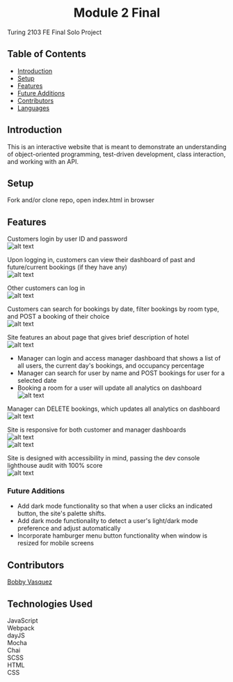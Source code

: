 <h1 align="center">Module 2 Final</h1>

Turing 2103 FE Final Solo Project
## Table of Contents
* [Introduction](#introduction)
* [Setup](#Setup)
* [Features](#Features)
* [Future Additions](#Future-Additions)
* [Contributors](#Contributors)
* [Languages](#Technologies-Used)

## Introduction
This is an interactive website that is meant to demonstrate an understanding of object-oriented programming, test-driven development, class interaction, and working with an API. 

## Setup
Fork and/or clone repo, open index.html in browser

## Features


Customers login by user ID and password<br>
![alt text](https://media.giphy.com/media/P8R1J5ZLrHFgTXQnx7/giphy.gif "Customer login demo")

Upon logging in, customers can view their dashboard of past and future/current bookings (if they have any)<br>
![alt text](https://media.giphy.com/media/5EeCQkW5xs5ETMorvd/giphy.gif "Customer dashboard demo")

Other customers can log in<br>
![alt text](https://media.giphy.com/media/VPVOcfn4ChfmXyf0YZ/giphy.gif "Other customer login demo")

Customers can search for bookings by date, filter bookings by room type, and POST a booking of their choice<br>
![alt text](https://media.giphy.com/media/as7sukxyiIPSWnzksp/giphy.gif "Customer booking demo")

Site features an about page that gives brief description of hotel<br>
![alt text](https://media.giphy.com/media/wR91wq3x45c5wj10H2/giphy.gif "About Page demo")

- Manager can login and access manager dashboard that shows a list of all users, the current day's bookings, and occupancy percentage
- Manager can search for user by name and POST bookings for user for a selected date
- Booking a room for a user will update all analytics on dashboard<br>
![alt text](https://media.giphy.com/media/O5LZjGn18rMwh66Tib/giphy.gif "Manager dashboard demo")

Manager can DELETE bookings, which updates all analytics on dashboard<br>
![alt text](https://media.giphy.com/media/2g11fhSJ5TJ2hyRyh6/giphy.gif "Manager delete demo")

Site is responsive for both customer and manager dashboards<br>
![alt text](https://media.giphy.com/media/152BThshtMl7oyViqd/giphy.gif "Responsive demo 1")<br>
![alt text](https://media.giphy.com/media/138BrdHOgwViekr3iL/giphy.gif "Responsive demo 2")<br>

Site is designed with accessibility in mind, passing the dev console lighthouse audit with 100% score<br>
![alt text](https://i.ibb.co/hYWQMSw/Screen-Shot-2021-05-31-at-4-27-29-PM.png "Lighthouse Audit Results")

### Future Additions
- Add dark mode functionality so that when a user clicks an indicated button, the site's palette shifts. 
- Add dark mode functionality to detect a user's light/dark mode preference and adjust automatically
- Incorporate hamburger menu button functionality when window is resized for mobile screens

## Contributors
[Bobby Vasquez](https://github.com/hoomberto/)<br>

## Technologies Used
JavaScript<br>
Webpack<br>
dayJS<br>
Mocha<br>
Chai<br>
SCSS<br>
HTML<br>
CSS  
